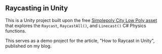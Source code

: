## Raycasting in Unity

This is a Unity project built upon the free [Simplepoly City Low Poly asset](https://assetstore.unity.com/packages/3d/environments/simplepoly-city-low-poly-assets-58899) that explores the `Raycast`, `RaycastAll()`, and `Linecast()` C# Physics functions.

This serves as a demo project for the article, "How to Raycast in Unity", published on my blog. 
